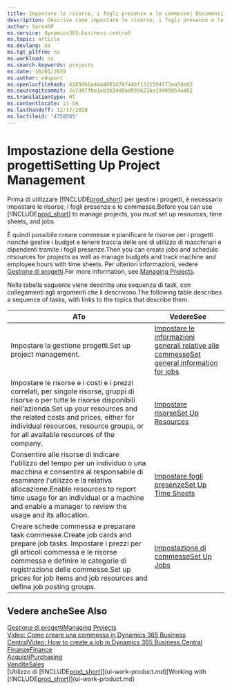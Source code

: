 ```yaml
---
title: Impostare le risorse, i fogli presenze e le commesse| Documenti Microsoft
description: Descrive come impostare le risorse, i fogli presenze e le commesse per gestire progetti.
author: SorenGP
ms.service: dynamics365-business-central
ms.topic: article
ms.devlang: na
ms.tgt_pltfrm: na
ms.workload: na
ms.search.keywords: projects
ms.date: 10/01/2020
ms.author: edupont
ms.openlocfilehash: 6189968a44a4001d76f44bf1331594f73ea58e05
ms.sourcegitcommit: 2e7307fbe1eb3b34d0ad9356226a19409054a402
ms.translationtype: HT
ms.contentlocale: it-CH
ms.lasthandoff: 12/17/2020
ms.locfileid: "4758585"
---
```

# <a name="setting-up-project-management"></a><span data-ttu-id="74fa7-103">Impostazione della Gestione progetti</span><span class="sxs-lookup"><span data-stu-id="74fa7-103">Setting Up Project Management</span></span>
<span data-ttu-id="74fa7-104">Prima di utilizzare [!INCLUDE[prod_short](includes/prod_short.md)] per gestire i progetti, è necessario impostare le risorse, i fogli presenze e le commesse.</span><span class="sxs-lookup"><span data-stu-id="74fa7-104">Before you can use [!INCLUDE[prod_short](includes/prod_short.md)] to manage projects, you must set up resources, time sheets, and jobs.</span></span>

<span data-ttu-id="74fa7-105">È quindi possibile creare commesse e pianificare le risorse per i progetti nonché gestire i budget e tenere traccia delle ore di utilizzo di macchinari e dipendenti tramite i fogli presenze.</span><span class="sxs-lookup"><span data-stu-id="74fa7-105">Then you can create jobs and schedule resources for projects as well as manage budgets and track machine and employee hours with time sheets.</span></span> <span data-ttu-id="74fa7-106">Per ulteriori informazioni, vedere [Gestione di progetti](projects-manage-projects.md).</span><span class="sxs-lookup"><span data-stu-id="74fa7-106">For more information, see [Managing Projects](projects-manage-projects.md).</span></span>  

<span data-ttu-id="74fa7-107">Nella tabella seguente viene descritta una sequenza di task, con collegamenti agli argomenti che li descrivono.</span><span class="sxs-lookup"><span data-stu-id="74fa7-107">The following table describes a sequence of tasks, with links to the topics that describe them.</span></span>

| <span data-ttu-id="74fa7-108">A</span><span class="sxs-lookup"><span data-stu-id="74fa7-108">To</span></span> | <span data-ttu-id="74fa7-109">Vedere</span><span class="sxs-lookup"><span data-stu-id="74fa7-109">See</span></span> |
| --- | --- |
| <span data-ttu-id="74fa7-110">Impostare la gestione progetti.</span><span class="sxs-lookup"><span data-stu-id="74fa7-110">Set up project management.</span></span>|[<span data-ttu-id="74fa7-111">Impostare le informazioni generali relative alle commesse</span><span class="sxs-lookup"><span data-stu-id="74fa7-111">Set general information for jobs</span></span>](projects-how-setup-jobs.md#to-set-general-information-for-jobs)|
| <span data-ttu-id="74fa7-112">Impostare le risorse e i costi e i prezzi correlati, per singole risorse, gruppi di risorse o per tutte le risorse disponibili nell'azienda.</span><span class="sxs-lookup"><span data-stu-id="74fa7-112">Set up your resources and the related costs and prices, either for individual resources, resource groups, or for all available resources of the company.</span></span> |[<span data-ttu-id="74fa7-113">Impostare risorse</span><span class="sxs-lookup"><span data-stu-id="74fa7-113">Set Up Resources</span></span>](projects-how-setup-resources.md) |
| <span data-ttu-id="74fa7-114">Consentire alle risorse di indicare l'utilizzo del tempo per un individuo o una macchina e consentire al responsabile di esaminare l'utilizzo e la relativa allocazione.</span><span class="sxs-lookup"><span data-stu-id="74fa7-114">Enable resources to report time usage for an individual or a machine and enable a manager to review the usage and its allocation.</span></span> |[<span data-ttu-id="74fa7-115">Impostare fogli presenze</span><span class="sxs-lookup"><span data-stu-id="74fa7-115">Set Up Time Sheets</span></span>](projects-how-setup-time-sheets.md) |
| <span data-ttu-id="74fa7-116">Creare schede commessa e preparare task commesse.</span><span class="sxs-lookup"><span data-stu-id="74fa7-116">Create job cards and prepare job tasks.</span></span> <span data-ttu-id="74fa7-117">Impostare i prezzi per gli articoli commessa e le risorse commessa e definire le categorie di registrazione delle commesse.</span><span class="sxs-lookup"><span data-stu-id="74fa7-117">Set up prices for job items and job resources and define job posting groups.</span></span> |[<span data-ttu-id="74fa7-118">Impostazione di commesse</span><span class="sxs-lookup"><span data-stu-id="74fa7-118">Set Up Jobs</span></span>](projects-how-setup-jobs.md) |

## <a name="see-also"></a><span data-ttu-id="74fa7-119">Vedere anche</span><span class="sxs-lookup"><span data-stu-id="74fa7-119">See Also</span></span>

[<span data-ttu-id="74fa7-120">Gestione di progetti</span><span class="sxs-lookup"><span data-stu-id="74fa7-120">Managing Projects</span></span>](projects-manage-projects.md)  
[<span data-ttu-id="74fa7-121">Video: Come creare una commessa in Dynamics 365 Business Central</span><span class="sxs-lookup"><span data-stu-id="74fa7-121">Video: How to create a job in Dynamics 365 Business Central</span></span>](https://www.youtube.com/watch?v=VqaPWr7BWmw)  
[<span data-ttu-id="74fa7-122">Finanze</span><span class="sxs-lookup"><span data-stu-id="74fa7-122">Finance</span></span>](finance.md)  
[<span data-ttu-id="74fa7-123">Acquisti</span><span class="sxs-lookup"><span data-stu-id="74fa7-123">Purchasing</span></span>](purchasing-manage-purchasing.md)  
[<span data-ttu-id="74fa7-124">Vendite</span><span class="sxs-lookup"><span data-stu-id="74fa7-124">Sales</span></span>](sales-manage-sales.md)  
<span data-ttu-id="74fa7-125">[Utilizzo di [!INCLUDE[prod_short](includes/prod_short.md)]](ui-work-product.md)</span><span class="sxs-lookup"><span data-stu-id="74fa7-125">[Working with [!INCLUDE[prod_short](includes/prod_short.md)]](ui-work-product.md)</span></span>  
